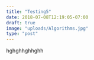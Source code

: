 ```yaml
---
title: "Testing5"
date: 2018-07-08T12:19:05-07:00
draft: true
image: "uploads/Algorithms.jpg"
type: "post"
---
```


hghghhghhghh
